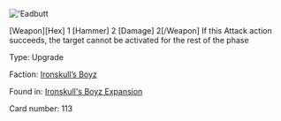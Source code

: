 
![’Eadbutt](https://warhammerunderworlds.com/wp-content/uploads/sites/6/2017/12/113_ENG-’Eadbutt.png)

[Weapon][Hex] 1 [Hammer] 2 [Damage] 2[/Weapon] If this Attack action succeeds, the target cannot be activated for the rest of the phase

Type: Upgrade

Faction: [Ironskull’s Boyz](/factions/ironskulls-boyz.md)

Found in: [Ironskull's Boyz Expansion](/locations/ironskulls-boyz-expansion.md)

Card number: 113
